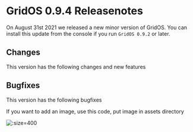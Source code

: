 # GridOS 0.9.4 Releasenotes
On August 31st 2021 we released a new minor version of GridOS. You can install this update from the console if you run `GridOS 0.9.2` or later.

## Changes
This version has the following changes and new features

## Bugfixes
This version has the following bugfixes




If you want to add an image, use this code, put image in assets directory

![](/assets/094-image.png ":size=400")